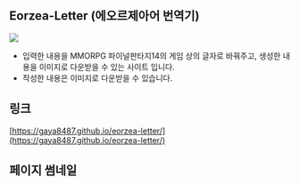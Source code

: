   

## Eorzea-Letter (에오르제아어 번역기)
<img src='http://drive.google.com/uc?export=view&id=14Q1Nn7_gknPvxCrP1xM2ozIsvE_wHhEB' /><br>

* 입력한 내용을  MMORPG 파이널판타지14의 게임 상의 글자로 바꿔주고, 생성한 내용을 이미지로 다운받을 수 있는 사이트 입니다.
* 작성한 내용은 이미지로 다운받을 수 있습니다. 

 ## 링크
 [https://gaya8487.github.io/eorzea-letter/](https://gaya8487.github.io/eorzea-letter/)


## 페이지 썸네일
![]()

